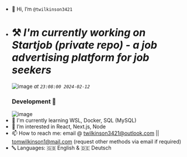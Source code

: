 - 👋 Hi, I’m `@twilkinson3421`
- # ⚒️ ***I'm currently working on Startjob (private repo) - a job advertising platform for job seekers***
  ![image](https://github.com/twilkinson3421/twilkinson3421/assets/88404826/006c552a-8c8f-40cd-a2fa-9beaf85889b5)
  *at `23:08:00 2024-02-12`*
  ### Development 🙂
  ![image](https://github.com/twilkinson3421/twilkinson3421/assets/88404826/6d19f4a5-4a88-4059-8457-4c3d4a2a7e24)
- 🏫 I'm currently learning WSL, Docker, SQL (MySQL)
- 👀 I’m interested in React, Next.js, Node
- 📫 How to reach me: email @ twilkinson3421@outlook.com || tomwilkinson1@mail.com (request other methods via email if required)
- 🔤 Languages: 🇬🇧 English & 🇩🇪 Deutsch
